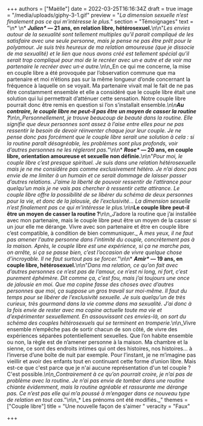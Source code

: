 +++
authors = ["Maëlle"]
date = 2022-03-25T16:16:34Z
draft = true
image = "/media/uploads/giphy-3-1.gif"
preview = "_La dimension sexuelle n’est finalement pas ce qui m’intéresse le plus._"
section = "Témoignages"
text = "\n* \n* ___Julien*_ — 21 ans, en relation libre, hétérosexuel.__\n\n\"_Les envies autour de la sexualité sont tellement multiples qu’il parait compliqué de les satisfaire avec une seule personne, mais je pense ne pas être prêt pour le polyamour. Je suis très heureux de ma relation amoureuse (que je dissocie de ma sexualité) et le lien que nous avons créé est tellement spécial qu’il serait trop compliqué pour moi de le recréer avec un·e autre et de voir ma partenaire le recréer avec un·e autre._\n\n_En ce qui me concerne, la mise en couple libre a été provoquée par l’observation commune que ma partenaire et moi n’étions pas sur la même longueur d’onde concernant la fréquence à laquelle on se voyait. Ma partenaire vivait mal le fait de ne pas être constamment ensemble et elle a considéré que le couple libre était une solution qui lui permettrait d’atténuer cette sensation. Notre couple libre pourrait donc être remis en question si l’on s’installait ensemble._\n\n**Au contraire, le couple libre ne peut-il pas être un moyen de casser la routine ?**\n\n_Personnellement, je trouve beaucoup de beauté dans la routine. Elle signifie que deux personnes sont assez à l’aise entre elles pour ne pas ressentir le besoin de devoir réinventer chaque jour leur couple. Je ne pense donc pas forcément que le couple libre serait une solution à cela : si la routine paraît désagréable, les problèmes sont plus profonds, voir d’autres personnes ne les régleront pas._\"\n\n* ___Rose*_ — 20 ans, en couple libre, orientation amoureuse et sexuelle non définie.__\n\n\"_Pour moi, le couple libre c’est presque spirituel. Je suis dans une relation hétérosexuelle mais je ne me considère pas comme exclusivement hétéro. Je n’ai donc pas envie de me limiter à un humain et ce serait dommage de laisser passer d’autres relations. J’aime la liberté de pouvoir ressentir de l’attirance pour quelqu’un mais je ne vais pas chercher à ressentir cette attirance. Le couple libre offre la possibilité de se libérer du schéma de deux personnes pour la vie, et donc de la jalousie, de l’exclusivité... La dimension sexuelle n’est finalement pas ce qui m’intéresse le plus._\n\n**Le couple libre peut-il être un moyen de casser la routine ?**\n\n_J’adore la routine que j’ai installée avec mon partenaire, mais le couple libre peut être un moyen de la casser si un jour elle me dérange. Vivre avec son partenaire et être en couple libre c’est compatible, à condition de bien communiquer._ À _mes yeux, il ne faut pas amener l’autre personne dans l’intimité du couple, concrètement pas à la maison. Après, le couple libre est une expérience, si ça ne marche pas, on arrête, si ça se passe bien, c’est l’occasion de vivre quelque chose d’incroyable. Il ne faut surtout pas se forcer._\"\n\n* ___Amir*_ — 19 ans, en couple libre, hétérosexuel.__\n\n\"_Dans ma relation, ce qu’on fait avec d’autres personnes ce n’est pas de l’amour, ce n’est ni long, ni fort, c’est purement éphémère. Dit comme ça, c'est fou, mais j’ai toujours une once de jalousie en moi. Que ma copine fasse des choses avec d’autres personnes que moi, ça suppose un gros travail sur moi-même. Il faut du temps pour se libérer de l’exclusivité sexuelle. Je suis quelqu’un de très curieux, très gourmand dans la vie comme dans ma sexualité. J’ai donc à la fois envie de rester avec ma copine actuelle toute ma vie et d’expérimenter sexuellement. En assouvissant ces envies-là, on sort du schéma des couples hétérosexuels qui se terminent en tromperie._\n\n_Vivre ensemble n’empêche pas de sortir chacun de son côté, de vivre des expériences séparées potentiellement sexuelles. Que l’on habite ensemble ou non, la règle est de n’amener personne à la maison. Ma chambre et la sienne, ce sont des endroits intimes qui ont des histoires, nos histoires... à l’inverse d’une boîte de nuit par exemple. Pour l’instant, je ne m’imagine pas vieillir et avoir des enfants tout en continuant cette forme d’union libre. Mais est-ce que c'est parce que je n'ai aucune représentation d'un tel couple ? C'est possible._\n\n_Contrairement à ce qu’on pourrait croire, je n’ai pas de problème avec la routine. Je n’ai pas envie de tomber dans une routine chiante évidemment, mais la routine agréable et rassurante me dérange pas. Ce n’est pas elle qui m’a poussé à m’engager dans ce nouveau type de relation en tout cas_.\"\n\n_* Les prénoms ont été modifiés._"
themes = ["Couple libre"]
title = "Une nouvelle façon de s'aimer "
veracity = "Faux"

+++

